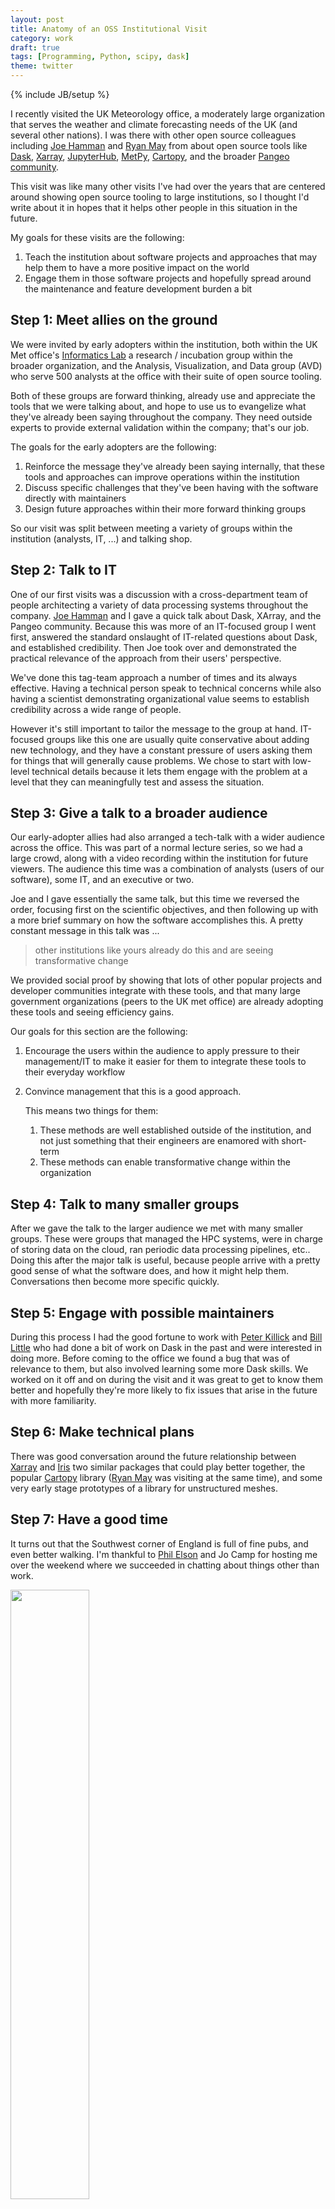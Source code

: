 ```yaml
---
layout: post
title: Anatomy of an OSS Institutional Visit
category: work
draft: true
tags: [Programming, Python, scipy, dask]
theme: twitter
---
```

{% include JB/setup %}

I recently visited the UK Meteorology office, a moderately large organization
that serves the weather and climate forecasting needs of the UK (and several
other nations).  I was there with other open source colleagues including [Joe
Hamman](https://joehamman.com/) and
[Ryan May](https://dopplershift.github.io/) from
about open source tools like
[Dask](https://dask.org),
[Xarray](https://xarray.pydata.org),
[JupyterHub](https://jupyterhub.readthedocs.io/en/stable/),
[MetPy](https://unidata.github.io/MetPy/latest/),
[Cartopy](https://scitools.org.uk/cartopy/docs/v0.16/),
and the broader [Pangeo community](https://pangeo.io).

This visit was like many other visits I've had over the years that are centered
around showing open source tooling to large institutions, so I thought I'd
write about it in hopes that it helps other people in this situation in the
future.

My goals for these visits are the following:

1.  Teach the institution about software projects and approaches that may help
    them to have a more positive impact on the world
2.  Engage them in those software projects and hopefully spread around the
    maintenance and feature development burden a bit


## Step 1: Meet allies on the ground

We were invited by early adopters within the institution, both within the UK
Met office's [Informatics Lab](https://www.informaticslab.co.uk/) a research /
incubation group within the broader organization, and the Analysis,
Visualization, and Data group (AVD) who serve 500 analysts at the office with
their suite of open source tooling.

Both of these groups are forward thinking, already use and appreciate the tools
that we were talking about, and hope to use us to evangelize what they've
already been saying throughout the company.  They need outside experts to
provide external validation within the company; that's our job.

The goals for the early adopters are the following:

1.  Reinforce the message they've already been saying internally, that these
    tools and approaches can improve operations within the institution
2.  Discuss specific challenges that they've been having with the software
    directly with maintainers
3.  Design future approaches within their more forward thinking groups

So our visit was split between meeting a variety of groups within the
institution (analysts, IT, ...) and talking shop.


## Step 2: Talk to IT

One of our first visits was a discussion with a cross-department team of people
architecting a variety of data processing systems throughout the company.  [Joe
Hamman](https://joehamman.com/) and I gave a quick talk about Dask, XArray, and the
Pangeo community.  Because this was more of an IT-focused group I went
first, answered the standard onslaught of IT-related questions about Dask, and
established credibility.  Then Joe took over and demonstrated the practical
relevance of the approach from their users' perspective.

We've done this tag-team approach a number of times and its always effective.
Having a technical person speak to technical concerns while also having a
scientist demonstrating organizational value seems to establish credibility
across a wide range of people.

However it's still important to tailor the message to the group at hand.
IT-focused groups like this one are usually quite conservative about adding new
technology, and they have a constant pressure of users asking them for things
that will generally cause problems.  We chose to start with low-level technical
details because it lets them engage with the problem at a level that they can
meaningfully test and assess the situation.


## Step 3: Give a talk to a broader audience

Our early-adopter allies had also arranged a tech-talk with a wider audience
across the office.  This was part of a normal lecture series, so we had a large
crowd, along with a video recording within the institution for future viewers.
The audience this time was a combination of analysts (users of our software),
some IT, and an executive or two.

Joe and I gave essentially the same talk, but this time we reversed the order,
focusing first on the scientific objectives, and then following up with a more
brief summary on how the software accomplishes this.  A pretty constant message
in this talk was ...

> other institutions like yours already do this and are seeing transformative change

We provided social proof by showing that lots of other popular projects
and developer communities integrate with these tools, and that many large
government organizations (peers to the UK met office) are already adopting
these tools and seeing efficiency gains.

Our goals for this section are the following:

1.  Encourage the users within the audience to apply pressure to their
    management/IT to make it easier for them to integrate these tools to their
    everyday workflow
2.  Convince management that this is a good approach.

    This means two things for them:

    1.  These methods are well established outside of the institution,
        and not just something that their engineers are enamored with short-term
    2.  These methods can enable transformative change within the organization


## Step 4: Talk to many smaller groups

After we gave the talk to the larger audience we met with many smaller groups.
These were groups that managed the HPC systems, were in charge of storing data
on the cloud, ran periodic data processing pipelines, etc..  Doing this after
the major talk is useful, because people arrive with a pretty good sense of
what the software does, and how it might help them.  Conversations then become
more specific quickly.


## Step 5: Engage with possible maintainers

During this process I had the good fortune to work with [Peter
Killick](https://github.com/dkillick) and [Bill
Little](https://github.com/bjlittle) who had done a bit of work on Dask in the
past and were interested in doing more.  Before coming to the office we found a
bug that was of relevance to them, but also involved learning some more Dask
skills.  We worked on it off and on during the visit and it was great to get to
know them better and hopefully they're more likely to fix issues that arise in
the future with more familiarity.


## Step 6: Make technical plans

There was good conversation around the future relationship between
[Xarray](https://xarray.pydata.org) and
[Iris](https://scitools.org.uk/iris/docs/latest/) two similar packages that
could play better together, the popular
[Cartopy](https://scitools.org.uk/cartopy/) library ([Ryan
May](http://dopplershift.github.io/) was visiting at the same time),
and some very early stage prototypes of a library for unstructured meshes.


## Step 7: Have a good time

It turns out that the Southwest corner of England is full of fine pubs, and
even better walking.  I'm thankful to [Phil Elson](https://pelson.github.io/)
and Jo Camp for hosting me over the weekend where we succeeded in chatting
about things other than work.

<img src="{{ BASE_PATH }}/images/sw-england.jpg" width="50%">

<img src="{{ BASE_PATH }}/images/uk-met-pub.jpg" width="50%">
